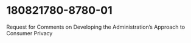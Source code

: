 # 180821780-8780-01
Request for Comments on Developing the Administration’s Approach to Consumer Privacy

